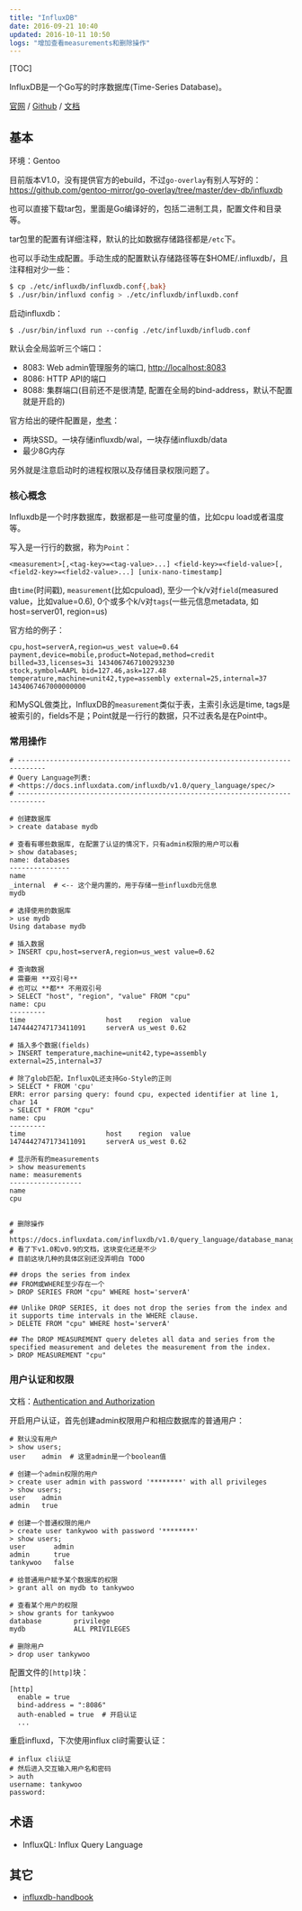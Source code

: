 ```yaml
---
title: "InfluxDB"
date: 2016-09-21 10:40
updated: 2016-10-11 10:50
logs: "增加查看measurements和删除操作"
---
```


[TOC]

InfluxDB是一个Go写的时序数据库(Time-Series Database)。

[官网](https://www.influxdata.com/time-series-platform/influxdb/) / [Github](https://github.com/influxdata/influxdb) / [文档](https://docs.influxdata.com/influxdb/latest/)


## 基本

环境：Gentoo

目前版本V1.0，没有提供官方的ebuild，不过`go-overlay`有别人写好的：<https://github.com/gentoo-mirror/go-overlay/tree/master/dev-db/influxdb>

也可以直接下载tar包，里面是Go编译好的，包括二进制工具，配置文件和目录等。

tar包里的配置有详细注释，默认的比如数据存储路径都是`/etc`下。

也可以手动生成配置。手动生成的配置默认存储路径等在$HOME/.influxdb/，且注释相对少一些：

```bash
$ cp ./etc/influxdb/influxdb.conf{,bak}
$ ./usr/bin/influxd config > ./etc/influxdb/influxdb.conf
```

启动influxdb：

```text
$ ./usr/bin/influxd run --config ./etc/influxdb/infludb.conf
```

默认会全局监听三个端口：

* 8083: Web admin管理服务的端口, <http://localhost:8083>
* 8086: HTTP API的端口
* 8088: 集群端口(目前还不是很清楚, 配置在全局的bind-address，默认不配置就是开启的)

官方给出的硬件配置是，[参考](https://docs.influxdata.com/influxdb/v1.0/introduction/installation#hardware)：

* 两块SSD。一块存储influxdb/wal，一块存储influxdb/data
* 最少8G内存

另外就是注意启动时的进程权限以及存储目录权限问题了。


### 核心概念

Influxdb是一个时序数据库，数据都是一些可度量的值，比如cpu load或者温度等。

写入是一行行的数据，称为`Point`：

```text
<measurement>[,<tag-key>=<tag-value>...] <field-key>=<field-value>[,<field2-key>=<field2-value>...] [unix-nano-timestamp]
```

由`time`(时间戳), `measurement`(比如cpuload), 至少一个k/v对`field`(measured value，比如value=0.6), 0个或多个k/v对`tags`(一些元信息metadata, 如host=server01, region=us)

官方给的例子：

```text
cpu,host=serverA,region=us_west value=0.64
payment,device=mobile,product=Notepad,method=credit billed=33,licenses=3i 1434067467100293230
stock,symbol=AAPL bid=127.46,ask=127.48
temperature,machine=unit42,type=assembly external=25,internal=37 1434067467000000000
```

和MySQL做类比，InfluxDB的`measurement`类似于表，主索引永远是time, tags是被索引的，fields不是；Point就是一行行的数据，只不过表名是在Point中。


### 常用操作

```text
# -----------------------------------------------------------------------------
# Query Language列表:
# <https://docs.influxdata.com/influxdb/v1.0/query_language/spec/>
# -----------------------------------------------------------------------------

# 创建数据库
> create database mydb

# 查看有哪些数据库, 在配置了认证的情况下，只有admin权限的用户可以看
> show databases;
name: databases
---------------
name
_internal  # <-- 这个是内置的，用于存储一些influxdb元信息
mydb

# 选择使用的数据库
> use mydb
Using database mydb

# 插入数据
> INSERT cpu,host=serverA,region=us_west value=0.62

# 查询数据
# 需要用 **双引号**
# 也可以 **都** 不用双引号
> SELECT "host", "region", "value" FROM "cpu"
name: cpu
---------
time                    host    region  value
1474442747173411091     serverA us_west 0.62

# 插入多个数据(fields)
> INSERT temperature,machine=unit42,type=assembly external=25,internal=37

# 除了glob匹配，InfluxQL还支持Go-Style的正则
> SELECT * FROM 'cpu'
ERR: error parsing query: found cpu, expected identifier at line 1, char 14
> SELECT * FROM "cpu"
name: cpu
---------
time                    host    region  value
1474442747173411091     serverA us_west 0.62

# 显示所有的measurements
> show measurements
name: measurements
------------------
name
cpu


# 删除操作
# https://docs.influxdata.com/influxdb/v1.0/query_language/database_management/
# 看了下v1.0和v0.9的文档，这块变化还是不少
# 目前这块几种的具体区别还没弄明白 TODO

## drops the series from index
## FROM或WHERE至少存在一个
> DROP SERIES FROM "cpu" WHERE host='serverA'

## Unlike DROP SERIES, it does not drop the series from the index and it supports time intervals in the WHERE clause.
> DELETE FROM "cpu" WHERE host='serverA'

## The DROP MEASUREMENT query deletes all data and series from the specified measurement and deletes the measurement from the index.
> DROP MEASUREMENT "cpu"

```


### 用户认证和权限

文档：[Authentication and Authorization](https://docs.influxdata.com/influxdb/v1.0/query_language/authentication_and_authorization/)

开启用户认证，首先创建admin权限用户和相应数据库的普通用户：

```text
# 默认没有用户
> show users;
user    admin  # 这里admin是一个boolean值

# 创建一个admin权限的用户
> create user admin with password '********' with all privileges
> show users;
user    admin
admin   true

# 创建一个普通权限的用户
> create user tankywoo with password '********'
> show users;
user       admin
admin      true
tankywoo   false

# 给普通用户赋予某个数据库的权限
> grant all on mydb to tankywoo

# 查看某个用户的权限
> show grants for tankywoo
database        privilege
mydb            ALL PRIVILEGES

# 删除用户
> drop user tankywoo
```

配置文件的`[http]`块：

```text
[http]
  enable = true
  bind-address = ":8086"
  auth-enabled = true  # 开启认证
  ...
```

重启influxd，下次使用influx cli时需要认证：

```text
# influx cli认证
# 然后进入交互输入用户名和密码
> auth
username: tankywoo
password:
```


## 术语

* InfluxQL: Influx Query Language


## 其它

* [influxdb-handbook](https://www.gitbook.com/book/xtutu/influxdb-handbook/details)
